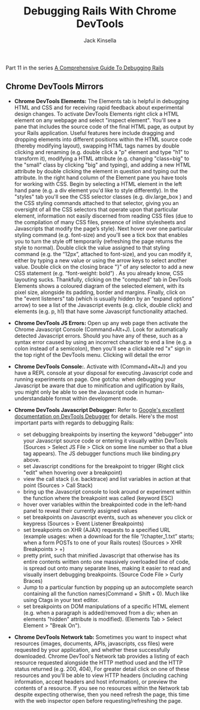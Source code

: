 ﻿---
layout: post
author: Jack Kinsella
title: Debugging Rails With Chrome DevTools
---

Part 11 in the series [A Comprehensive Guide To Debugging Rails](/2014/06/06/a-comprehensive-guide-to-debugging-rails.html)

## Chrome DevTools Mirrors ##

* **Chrome DevTools Elements:** The Elements tab is helpful in debugging HTML and CSS and for receiving rapid feedback about experimental design changes. To activate DevTools Elements right click a HTML element on any webpage and select "inspect element". You'll see a pane that includes the source code of the final HTML page, as output by your Rails application. Useful features here include dragging and dropping elements into different positions within the HTML source code (thereby modifying layout), swapping HTML tags names by double clicking and renaming (e.g. double click a "p" element and type "h1" to transform it), modifying a HTML attribute (e.g. changing "class=big" to the "small" class by clicking "big" and typing), and adding a new HTML attribute by double clicking the element in question and typing out the attribute. In the right hand column of the Element pane you have tools for working with CSS. Begin by selecting a HTML element in the left hand pane (e.g. a div element you'd like to style differently). In the "styles" tab you'll see the CSS selector classes (e.g. div.large_box ) and the CSS styling commands attached to that selector, giving you an oversight of all the CSS selectors that operate upon that particular element, information not easily discerned from reading CSS files (due to the compilation of many CSS files, presence of inline stylesheets and Javascripts that modify the page’s style). Next hover over one particular styling command (e.g. font-size) and you'll see a tick box that enables you to turn the style off temporarily (refreshing the page returns the style to normal). Double click the value assigned to that styling command (e.g. the “12px”, attached to font-size), and you can modify it, either by typing a new value or using the arrow keys to select another value. Double click on the closing brace "}" of any selector to add a new CSS statement (e.g. “font-weight: bold”) . As you already know, CSS layouting sucks. Thankfully, clicking on the "computed" tab in DevTools Elements shows a coloured diagram of the selected element, with its pixel size, alongside its padding, border and margins. Finally, click on the "event listeners" tab (which is usually hidden by an “expand options” arrow) to see a list of the Javascript events (e.g. click, double click) and elements (e.g. p, h1) that have some Javascript functionality attached.

* **Chrome DevTools JS Errors:** Open up any web page then activate the Chrome Javascript Console (Command+Alt+J). Look for automatically detected Javascript errors. Should you have any of these, such as a syntax error caused by using an incorrect character to end a line (e.g. a colon instead of a semicolon), then you'll see a clickable red "x" sign in the top right of the DevTools menu. Clicking will detail the error

* **Chrome DevTools Console:**. Activate with (Command+Alt+J) and you have a REPL console at your disposal for executing Javascript code and running experiments on page. One gotcha: when debugging your Javascript be aware that due to minification and uglification by Rails, you might only be able to see the Javascript code in human-understandable format within development mode.

* **Chrome DevTools Javascript Debugger:** Refer to [Google's excellent documentation on DevTools Debugger](https://developer.chrome.com/devtools/docs/javascript-debugging) for details. Here's the most important parts with regards to debugging Rails:
  * set debugging breakpoints by inserting the keyword "debugger" into your Javascript source code or entering it visually within DevTools (Sources > Select JS File > Click on some line number so that a blue tag appears). The JS debugger functions much like binding.pry above.
  * set Javascript conditions for the breakpoint to trigger (Right click "edit" when hovering over a breakpoint)
  * view the call stack (i.e. backtrace) and list variables in action at that point (Sources > Call Stack)
  * bring up the Javascript console to look around or experiment within the function where the breakpoint was called (keyword ESC)
  * hover over variables within the breakpointed code in the left-hand panel to reveal their currently assigned values
  * set breakpoints on Javascript events, such as whenever you click or keypress (Sources > Event Listener Breakpoints)
  * set breakpoints on XHR (AJAX) requests to a specified URL (example usages: when a download for the file “/chapter_1.txt” starts; when a form POSTs to one of your Rails routes) (Sources > XHR Breakpoints > +)
  * pretty print, such that minified Javascript that otherwise has its entire contents written onto one massively overloaded line of code, is spread out onto many separate lines, making it easier to read and visually insert debugging breakpoints. (Source Code File > Curly Braces)
  * Jump to a particular function by popping up an autocomplete search containing all the function names(Command + Shift + 0). Much like using Ctags in your text editor.
  * set breakpoints on DOM manipulations of a specific HTML element (e.g. when a paragraph is added/removed from a div; when an elements "hidden" attribute is modified). (Elements Tab > Select Element > "Break On").

* **Chrome DevTools Network tab:** Sometimes you want to inspect what resources (images, documents, APIs, javascripts, css files) were requested by your application, and whether these successfully downloaded. Chrome DevTool's Network tab provides a listing of each resource requested alongside the HTTP method used and the HTTP status returned (e.g. 200, 404), For greater detail click on one of these resources and you'll be able to view HTTP headers (including caching information, accept headers and host information), or preview the contents of a resource. If you see no resources within the Network tab despite expecting otherwise, then you need refresh the page, this time with the web inspector open before requesting/refreshing the page.

